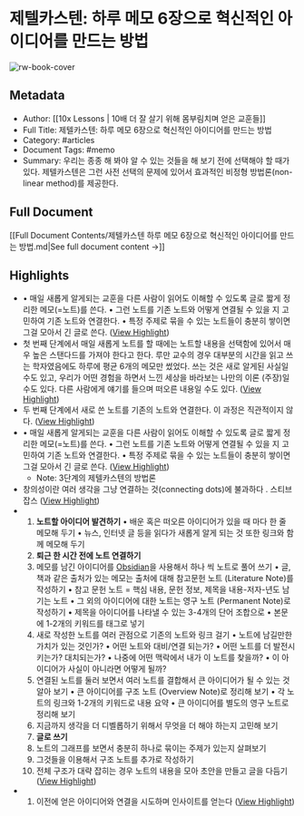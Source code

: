 # 제텔카스텐: 하루 메모 6장으로 혁신적인 아이디어를 만드는 방법

![rw-book-cover](https://readwise-assets.s3.amazonaws.com/static/images/article0.00998d930354.png)

## Metadata
- Author: [[10x Lessons | 10배 더 잘 살기 위해 몸부림치며 얻은 교훈들]]
- Full Title: 제텔카스텐: 하루 메모 6장으로 혁신적인 아이디어를 만드는 방법
- Category: #articles
- Document Tags:  #memo 
- Summary: 우리는 종종 해 봐야 알 수 있는 것들을 해 보기 전에 선택해야 할 때가 있다. 제텔카스텐은 그런 사전 선택의 문제에 있어서 효과적인 비정형 방법론(non-linear method)를 제공한다.

## Full Document
[[Full Document Contents/제텔카스텐 하루 메모 6장으로 혁신적인 아이디어를 만드는 방법.md|See full document content →]]

## Highlights
- • 매일 새롭게 알게되는 교훈을 다른 사람이 읽어도 이해할 수 있도록 글로 짧게 정리한 메모(=노트)를 쓴다.
  • 그런 노트를 기존 노트와 어떻게 연결될 수 있을 지 고민하여 기존 노트와 연결한다.
  • 특정 주제로 묶을 수 있는 노트들이 충분히 쌓이면 그걸 모아서 긴 글로 쓴다. ([View Highlight](https://read.readwise.io/read/01he1nj28jqzy65ya5bb4v7z3v))
- 첫 번째 단계에서 매일 새롭게 노트를 할 때에는 노트할 내용을 선택함에 있어서 매우 높은 스탠다드를 가져야 한다고 한다. 루만 교수의 경우 대부분의 시간을 읽고 쓰는 학자였음에도 하루에 평균 6개의 메모만 썼었다. 쓰는 것은 새로 알게된 사실일 수도 있고, 우리가 어떤 경험을 하면서 느낀 세상을 바라보는 나만의 이론 (주장)일 수도 있다. 다른 사람에게 얘기를 들으며 떠오른 내용일 수도 있다. ([View Highlight](https://read.readwise.io/read/01he1rf83v8hczeg6fte6ff6dt))
- 두 번째 단계에서 새로 쓴 노트를 기존의 노트와 연결한다. 이 과정은 직관적이지 않다. ([View Highlight](https://read.readwise.io/read/01he1rg1vrgc2yevmbef8hjecn))
- • 매일 새롭게 알게되는 교훈을 다른 사람이 읽어도 이해할 수 있도록 글로 짧게 정리한 메모(=노트)를 쓴다.
  • 그런 노트를 기존 노트와 어떻게 연결될 수 있을 지 고민하여 기존 노트와 연결한다.
  • 특정 주제로 묶을 수 있는 노트들이 충분히 쌓이면 그걸 모아서 긴 글로 쓴다. ([View Highlight](https://read.readwise.io/read/01hdq78cwcnb5xdj8ecd35hv9f))
    - Note: 3단계의 제텔카스텐의 방법론
- 창의성이란 여러 생각을 그냥 연결하는 것(connecting dots)에 불과하다 .
  스티브 잡스 ([View Highlight](https://read.readwise.io/read/01he1y6z90m35ne02hq2pa1jvk))
- 1. **노트할 아이디어 발견하기**
  • 배운 혹은 떠오른 아이디어가 있을 때 마다 한 줄 메모해 두기
  • 뉴스, 인터넷 글 등을 읽다가 새롭게 알게 되는 것 또한 링크와 함께 메모해 두기
  2. **퇴근 한 시간 전에 노트 연결하기**
  1. 메모를 남긴 아이디어를 [Obsidian](https://obsidian.md/)을 사용해서 하나 씩 노트로 풀어 쓰기
  • 글, 책과 같은 출처가 있는 메모는 출처에 대해 참고문헌 노트 (Literature Note)를 작성하기
  • 참고 문헌 노트 = 핵심 내용, 문헌 정보, 제목을 내용-저자-년도 남기는 노트
  • 그 외의 아이디어에 대한 노트는 영구 노트 (Permanent Note)로 작성하기
  • 제목을 아이디어를 나타낼 수 있는 3-4개의 단어 조합으로
  • 본문에 1-2개의 키워드를 태그로 넣기
  2. 새로 작성한 노트를 여러 관점으로 기존의 노트와 링크 걸기
  • 노트에 남길만한 가치가 있는 것인가?
  • 어떤 노트와 대비/연결 되는가?
  • 어떤 노트를 더 발전시키는가? 대치되는가?
  • 나중에 어떤 맥락에서 내가 이 노트를 찾을까?
  • 이 아이디어가 사실이 아니라면 어떻게 될까?
  3. 연결된 노트를 둘러 보면서 여러 노트를 결합해서 큰 아이디어가 될 수 있는 것 알아 보기
  • 큰 아이디어를 구조 노트 (Overview Note)로 정리해 보기
  • 각 노트의 링크와 1-2개의 키워드로 내용 요약
  • 큰 아이디어를 별도의 영구 노트로 정리해 보기
  4. 지금까지 생각을 더 디벨롭하기 위해서 무엇을 더 해야 하는지 고민해 보기
  3. **글로 쓰기**
  1. 노트의 그래프를 보면서 충분히 하나로 묶이는 주제가 있는지 살펴보기
  2. 그것들을 이용해서 구조 노트를 추가로 작성하기
  3. 전체 구조가 대략 잡히는 경우 노트의 내용을 모아 초안을 만들고 글을 다듬기 ([View Highlight](https://read.readwise.io/read/01he1y8y4mx62vg8v8tnbhgwz8))
- 1. 이전에 얻은 아이디어와 연결을 시도하며 인사이트를 얻는다 ([View Highlight](https://read.readwise.io/read/01hdq794h7rceh3pzrfybk80cm))
